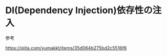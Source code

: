 
# DI(Dependency Injection)依存性の注入

参考    

https://qiita.com/yumakkt/items/35d064b275bd2c5516f6
    




